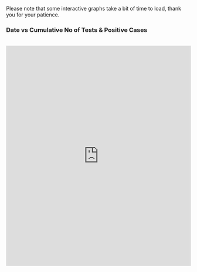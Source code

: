Please note that some interactive graphs take a bit of time to load, thank you for your patience.
### Date vs Cumulative No of Tests & Positive Cases
<br>
<script>
document.querySelector('meta[name="viewport"]').remove();
</script>
<div align="center">
    <iframe src="https://simonrosen173.github.io/Covid19SAData/date_vs_cases_tests.html" frameborder="0" width="100%" height="600px"></iframe>
</div>